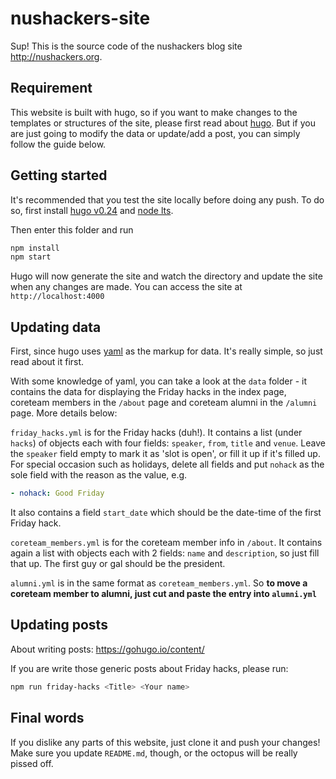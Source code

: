 # nushackers-site

Sup! This is the source code of the nushackers blog site http://nushackers.org.

## Requirement

This website is built with hugo, so if you want to make changes to the templates or structures of the site, please first read about [hugo](https://gohugo.io/overview/introduction/). But if you are just going to modify the data or update/add a post, you can simply follow the guide below.

## Getting started

It's recommended that you test the site locally before doing any push. To do so, first install [hugo v0.24]("https://github.com/gohugoio/hugo/releases") and [node lts](https://nodejs.org/en/).

Then enter this folder and run

```bash
npm install
npm start
```

Hugo will now generate the site and watch the directory and update the site when any changes are made. You can access the site at `http://localhost:4000`

## Updating data

First, since hugo uses [yaml]("http://en.wikipedia.org/wiki/YAML") as the markup for data. It's really simple, so just read about it first.

With some knowledge of yaml, you can take a look at the `data` folder - it contains the data for displaying the Friday hacks in the index page, coreteam members in the `/about` page and coreteam alumni in the `/alumni` page. More details below:

`friday_hacks.yml` is for the Friday hacks (duh!). It contains a list (under `hacks`) of objects each with four fields: `speaker`, `from`, `title` and `venue`. Leave the `speaker` field empty to mark it as 'slot is open', or fill it up if it's filled up. For special occasion such as holidays, delete all fields and put `nohack` as the sole field with the reason as the value, e.g.

```yml
- nohack: Good Friday
```

It also contains a field `start_date` which should be the date-time of the first Friday hack.

`coreteam_members.yml` is for the coreteam member info in `/about`. It contains again a list with objects each with 2 fields: `name` and `description`, so just fill that up. The first guy or gal should be the president.

`alumni.yml` is in the same format as `coreteam_members.yml`. So **to move a coreteam member to alumni, just cut and paste the entry into `alumni.yml`**

## Updating posts

About writing posts: https://gohugo.io/content/

If you are write those generic posts about Friday hacks, please run:

```bash
npm run friday-hacks <Title> <Your name>
```

## Final words

If you dislike any parts of this website, just clone it and push your changes! Make sure you update `README.md`, though, or the octopus will be really pissed off.
